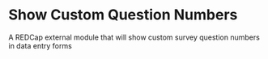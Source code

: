 # Show Custom Question Numbers

A REDCap external module that will show custom survey question numbers in data entry forms
